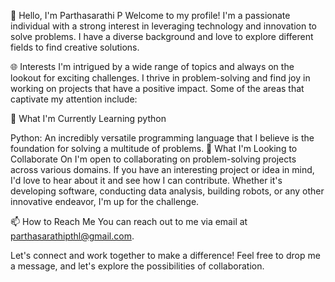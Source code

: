 👋 Hello, I'm Parthasarathi P
Welcome to my profile! I'm a passionate individual with a strong interest in leveraging technology and innovation to solve problems. I have a diverse background and love to explore different fields to find creative solutions.

🌐 Interests
I'm intrigued by a wide range of topics and always on the lookout for exciting challenges. I thrive in problem-solving and find joy in working on projects that have a positive impact. Some of the areas that captivate my attention include:


🌱 What I'm Currently Learning
 python

Python: An incredibly versatile programming language that I believe is the foundation for solving a multitude of problems.
💞 What I'm Looking to Collaborate On
I'm open to collaborating on problem-solving projects across various domains. If you have an interesting project or idea in mind, I'd love to hear about it and see how I can contribute. Whether it's developing software, conducting data analysis, building robots, or any other innovative endeavor, I'm up for the challenge.

📫 How to Reach Me
You can reach out to me via email at parthasarathipthl@gmail.com.

Let's connect and work together to make a difference! Feel free to drop me a message, and let's explore the possibilities of collaboration.
